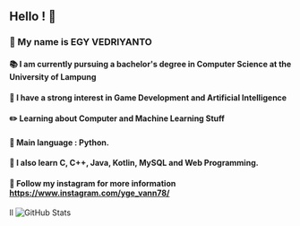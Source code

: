 ## Hello ! 👋
### :crown: My name is EGY VEDRIYANTO
####
#### :books: I am currently pursuing a bachelor's degree in Computer Science at the University of Lampung
#### :key: I have a strong interest in Game Development and Artificial Intelligence
#### :pencil2: Learning about Computer and Machine Learning Stuff
#### :pushpin: Main language : Python.
#### :notebook: I also learn C, C++, Java, Kotlin, MySQL and Web Programming.
####   
#### :iphone: Follow my instagram for more information https://www.instagram.com/yge_vann78/
ll
![GitHub Stats](https://github-readme-stats.vercel.app/api?username=egyvedriyanto78&theme=tokyonight)
